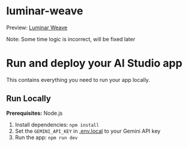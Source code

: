# luminar-weave

Preview: [Luminar Weave](https://aistudio.google.com/app/prompts?state=%7B%22ids%22:%5B%221sMlCD8WG2LEAkZvmghyWkGNTNJTx1yjK%22%5D,%22action%22:%22open%22,%22userId%22:%22111668382367999644215%22,%22resourceKeys%22:%7B%7D%7D&usp=sharing)

Note: Some time logic is incorrect, will be fixed later

# Run and deploy your AI Studio app

This contains everything you need to run your app locally.

## Run Locally

**Prerequisites:**  Node.js


1. Install dependencies:
   `npm install`
2. Set the `GEMINI_API_KEY` in [.env.local](.env.local) to your Gemini API key
3. Run the app:
   `npm run dev`


